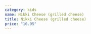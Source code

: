```yaml
---
category: kids
name: Nikki Cheese (grilled cheese)
title: Nikki Cheese (grilled cheese)
price: "10.95"
---
```

